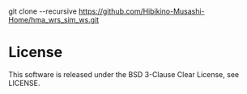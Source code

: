 #
git clone --recursive https://github.com/Hibikino-Musashi-Home/hma_wrs_sim_ws.git

# License
This software is released under the BSD 3-Clause Clear License, see LICENSE.